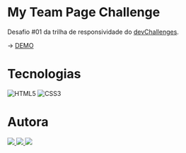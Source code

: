 # My Team Page Challenge

Desafio #01 da trilha de responsividade do <a href="https://devchallenges.io/">devChallenges</a>.

→ <a href="https://my-team-page-challenge-iota.vercel.app/">DEMO</a> <br>

# Tecnologias

![HTML5](https://img.shields.io/badge/-HTML5-E34F26?style=flat&logo=html5&logoColor=white)
![CSS3](https://img.shields.io/badge/-CSS3-1572B6?style=flat&logo=css3)

# Autora

<a href="https://www.linkedin.com/in/thaliaberger/" target="_blank">
  <img src="https://img.shields.io/badge/-LinkedIn-2D2D2F?style=flat&logo=linkedin&logoColor=white">
  </a>
  <a href="https://thaliaberger.vercel.app/" target="_blank">
  <img src="https://img.shields.io/badge/-Portfolio-2D2D2F?style=flat">
  </a>
  <a href="mailto:berger.thalia@gmail.com" target="_blank">
  <img src="https://img.shields.io/badge/-Gmail-2D2D2F?style=flat&logo=gmail&logoColor=white">
  </a>


